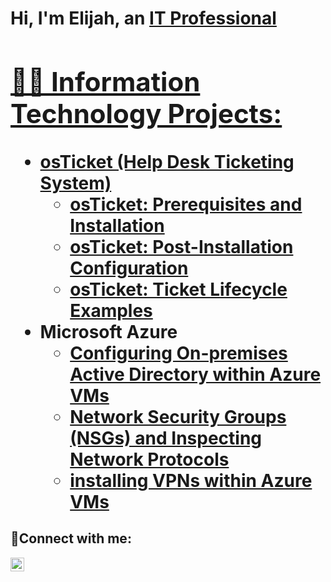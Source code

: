 <h1>Hi, I'm Elijah, an <a href="www.linkedin.com/in/elijah-d-powell-0322211b9">IT Professional

<h2>👨‍💻 Information Technology Projects:</h2>

- <b>osTicket (Help Desk Ticketing System)</b>
  - [osTicket: Prerequisites and Installation](https://github.com/ELIJAHPcooks/osticket-prereqs)
  - [osTicket: Post-Installation Configuration](https://github.com/ELIJAHPcooks/post-install-config)
  - [osTicket: Ticket Lifecycle Examples](https://github.com/ELIJAHPcooks/osTicket-Ticket-Lifecycle-Examples)
- <b>Microsoft Azure</b>
  - [Configuring On-premises Active Directory within Azure VMs](https://github.com/ELIJAHPcooks/configure-ad)
  - [Network Security Groups (NSGs) and Inspecting Network Protocols](https://github.com/ELIJAHPcooks/azure-network-protocols)
  - [installing VPNs within Azure VMs](https://github.com/ELIJAHPcooks/VPN-install)

<h2>🤳Connect with me:</h2>


[<img align="left" alt="Josh | LinkedIn" width="22px" src="https://cdn.jsdelivr.net/npm/simple-icons@v3/icons/linkedin.svg" />][linkedin]



[linkedin]: https://linkedin.com/in/ElijahDPowell

